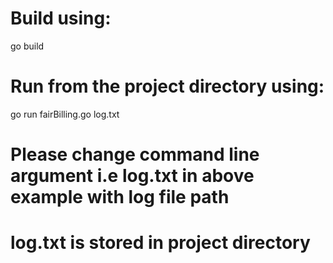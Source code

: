 # Build using:

go build

# Run from the project directory using:

go run fairBilling.go log.txt

# Please change command line argument i.e log.txt in above example with log file path
# log.txt is stored in project directory